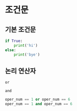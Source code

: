 # 조건문

## 기본 조건문

```python
if True:
    print('hi')
else:
    print('bye')
```

## 논리 연산자

`or` 

`and` 

```python
oper_num == 1 or oper_num == 6
oper_num == 1 and oper_num == 6
```

